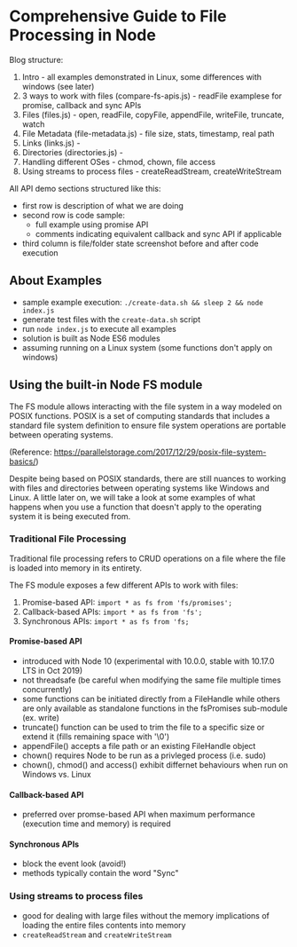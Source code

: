 # Comprehensive Guide to File Processing in Node

Blog structure:

1. Intro - all examples demonstrated in Linux, some differences with windows (see later)
1. 3 ways to work with files (compare-fs-apis.js) - readFile examplese for promise, callback and sync APIs
1. Files (files.js) - open, readFile, copyFile, appendFile, writeFile, truncate, watch
1. File Metadata (file-metadata.js) - file size, stats, timestamp, real path
1. Links (links.js) -
1. Directories (directories.js) - 
1. Handling different OSes - chmod, chown, file access
1. Using streams to process files - createReadStream, createWriteStream

All API demo sections structured like this:

* first row is description of what we are doing
* second row is code sample:
    * full example using promise API
    * comments indicating equivalent callback and sync API if applicable
* third column is file/folder state screenshot before and after code execution

## About Examples

* sample example execution: `./create-data.sh && sleep 2 && node index.js`
* generate test files with the `create-data.sh` script
* run `node index.js` to execute all examples
* solution is built as Node ES6 modules
* assuming running on a Linux system (some functions don't apply on windows)


## Using the built-in Node FS module

The FS module allows interacting with the file system in a way modeled on POSIX functions. POSIX is a set of computing standards that includes a standard file system definition to ensure file system operations are portable between operating systems. 

(Reference: https://parallelstorage.com/2017/12/29/posix-file-system-basics/)

Despite being based on POSIX standards, there are still nuances to working with files and directories between operating systems like Windows and Linux. A little later on, we will take a look at some examples of what happens when you use a function that doesn't apply to the operating system it is being executed from.

### Traditional File Processing

Traditional file processing refers to CRUD operations on a file where the file is loaded into memory in its entirety.

The FS module exposes a few different APIs to work with files:

1. Promise-based API: `import * as fs from 'fs/promises';`
1. Callback-based APIs: `import * as fs from 'fs';`
1. Synchronous APIs: `import * as fs from 'fs;`

#### Promise-based API

* introduced with Node 10 (experimental with 10.0.0, stable with 10.17.0 LTS in Oct 2019)
* not threadsafe (be careful when modifying the same file multiple times concurrently)
* some functions can be initiated directly from a FileHandle while others are only available as standalone functions in the fsPromises sub-module (ex. write)
* truncate() function can be used to trim the file to a specific size or extend it (fills remaining space with '\0')
* appendFile() accepts a file path or an existing FileHandle object
* chown() requires Node to be run as a privleged process (i.e. sudo)
* chown(), chmod() and access() exhibit differnet behaviours when run on Windows vs. Linux

#### Callback-based API

* preferred over promse-based API when maximum performance (execution time and memory) is required


#### Synchronous APIs

* block the event look (avoid!)
* methods typically contain the word "Sync"


### Using streams to process files

* good for dealing with large files without the memory implications of loading the entire files contents into memory
* `createReadStream` and `createWriteStream`